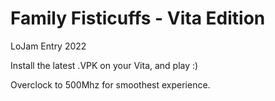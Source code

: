 # Family Fisticuffs - Vita Edition
 LoJam Entry 2022
 
 Install the latest .VPK on your Vita, and play :)
 
 Overclock to 500Mhz for smoothest experience.
